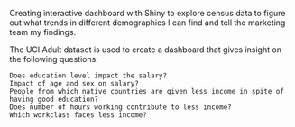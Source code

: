 Creating interactive dashboard with Shiny to explore census data to figure out what trends in different demographics I can find and tell the marketing team my findings.

The UCI Adult dataset is used to create a dashboard that gives insight on the following questions:

    Does education level impact the salary?
    Impact of age and sex on salary?
    People from which native countries are given less income in spite of having good education?
    Does number of hours working contribute to less income?
    Which workclass faces less income?
